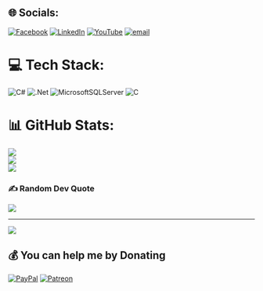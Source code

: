 
## 🌐 Socials:
[![Facebook](https://img.shields.io/badge/Facebook-%231877F2.svg?logo=Facebook&logoColor=white)](https://facebook.com/trananhduc1422003) [![LinkedIn](https://img.shields.io/badge/LinkedIn-%230077B5.svg?logo=linkedin&logoColor=white)](https://linkedin.com/in/anh-%C4%91%E1%BB%A9c-tr%E1%BA%A7n-32a458385/) [![YouTube](https://img.shields.io/badge/YouTube-%23FF0000.svg?logo=YouTube&logoColor=white)](https://youtube.com/@@ucanh5705) [![email](https://img.shields.io/badge/Email-D14836?logo=gmail&logoColor=white)](mailto:trananhduc19762003@gmail.com) 

# 💻 Tech Stack:
![C#](https://img.shields.io/badge/c%23-%23239120.svg?style=for-the-badge&logo=csharp&logoColor=white) ![.Net](https://img.shields.io/badge/.NET-5C2D91?style=for-the-badge&logo=.net&logoColor=white) ![MicrosoftSQLServer](https://img.shields.io/badge/Microsoft%20SQL%20Server-CC2927?style=for-the-badge&logo=microsoft%20sql%20server&logoColor=white) ![C](https://img.shields.io/badge/c-%2300599C.svg?style=for-the-badge&logo=c&logoColor=white)
# 📊 GitHub Stats:
![](https://github-readme-stats.vercel.app/api?username=DucVjpPro142&theme=dark&hide_border=false&include_all_commits=false&count_private=false)<br/>
![](https://nirzak-streak-stats.vercel.app/?user=DucVjpPro142&theme=dark&hide_border=false)<br/>
![](https://github-readme-stats.vercel.app/api/top-langs/?username=DucVjpPro142&theme=dark&hide_border=false&include_all_commits=false&count_private=false&layout=compact)

### ✍️ Random Dev Quote
![](https://quotes-github-readme.vercel.app/api?type=horizontal&theme=radical)

---
[![](https://visitcount.itsvg.in/api?id=DucVjpPro142&icon=0&color=0)](https://visitcount.itsvg.in)

  ## 💰 You can help me by Donating
  [![PayPal](https://img.shields.io/badge/PayPal-00457C?style=for-the-badge&logo=paypal&logoColor=white)](https://paypal.me/DucVjpPro142) [![Patreon](https://img.shields.io/badge/Patreon-F96854?style=for-the-badge&logo=patreon&logoColor=white)](https://patreon.com/DucVjpPro142) 

  
<!-- Proudly created with GPRM ( https://gprm.itsvg.in ) -->
